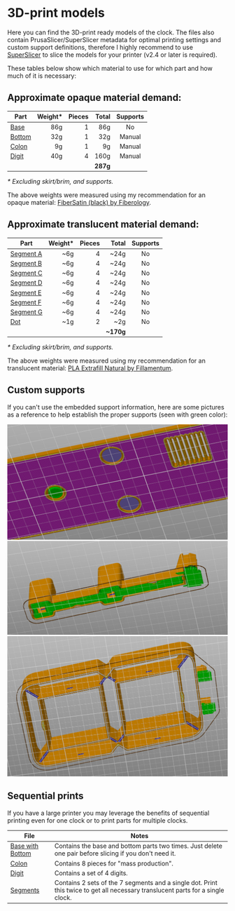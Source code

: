 # 3D-print models

Here you can find the 3D-print ready models of the clock. The files also contain PrusaSlicer/SuperSlicer metadata for optimal printing settings and custom support definitions, therefore I highly recommend to use [SuperSlicer](https://github.com/supermerill/SuperSlicer) to slice the models for your printer (v2.4 or later is required).

These tables below show which material to use for which part and how much of it is necessary:

## Approximate opaque material demand:

| Part                 | Weight* | Pieces |  Total   | Supports |
|----------------------|--------:|-------:|---------:|:--------:|
| [Base](base.3mf)     |     86g |      1 |    86g   |    No    |
| [Bottom](bottom.3mf) |     32g |      1 |    32g   |  Manual  |
| [Colon](colon.3mf)   |      9g |      1 |     9g   |  Manual  |
| [Digit](digit.3mf)   |     40g |      4 |   160g   |  Manual  |
|                      |         |        | **287g** |          |

*\* Excluding skirt/brim, and supports.*

The above weights were measured using my recommendation for an opaque material: [FiberSatin (black) by Fiberology](https://fiberlogy.com/en/fiberlogy-filaments/fibersatin/).

## Approximate translucent material demand:

| Part                       | Weight* | Pieces |   Total   | Supports |
|----------------------------|--------:|-------:|----------:|:--------:|
| [Segment A](segment-a.3mf) |    ~6g  |      4 |    ~24g   |    No    |
| [Segment B](segment-b.3mf) |    ~6g  |      4 |    ~24g   |    No    |
| [Segment C](segment-c.3mf) |    ~6g  |      4 |    ~24g   |    No    |
| [Segment D](segment-d.3mf) |    ~6g  |      4 |    ~24g   |    No    |
| [Segment E](segment-e.3mf) |    ~6g  |      4 |    ~24g   |    No    |
| [Segment F](segment-f.3mf) |    ~6g  |      4 |    ~24g   |    No    |
| [Segment G](segment-g.3mf) |    ~6g  |      4 |    ~24g   |    No    |
| [Dot](dot.3mf)             |    ~1g  |      2 |     ~2g   |    No    |
|                            |         |        | **~170g** |          |

*\* Excluding skirt/brim, and supports.*

The above weights were measured using my recommendation for an translucent material: [PLA Extrafill Natural by Fillamentum](https://fillamentum.com/collections/pla-extrafill-filament/).

## Custom supports

If you can't use the embedded support information, here are some pictures as a reference to help establish the proper supports (seen with green color):

![Support for Bottom](supports-bottom.png)
![Support for Colon](supports-colon.png)
![Support for Digit](supports-digit.png)

## Sequential prints

If you have a large printer you may leverage the benefits of sequential printing even for one clock or to print parts for multiple clocks.

| File                                                | Notes |
|-----------------------------------------------------|-------|
| [Base with Bottom](base-with-bottom-sequential.3mf) | Contains the base and bottom parts two times. Just delete one pair before slicing if you don't need it. |
| [Colon](colon-sequential.3mf)                       | Contains 8 pieces for "mass production". |
| [Digit](digit-sequential.3mf)                       | Contains a set of 4 digits. |
| [Segments](segments-sequential.3mf)                 | Contains 2 sets of the 7 segments and a single dot. Print this twice to get all necessary translucent parts for a single clock. |